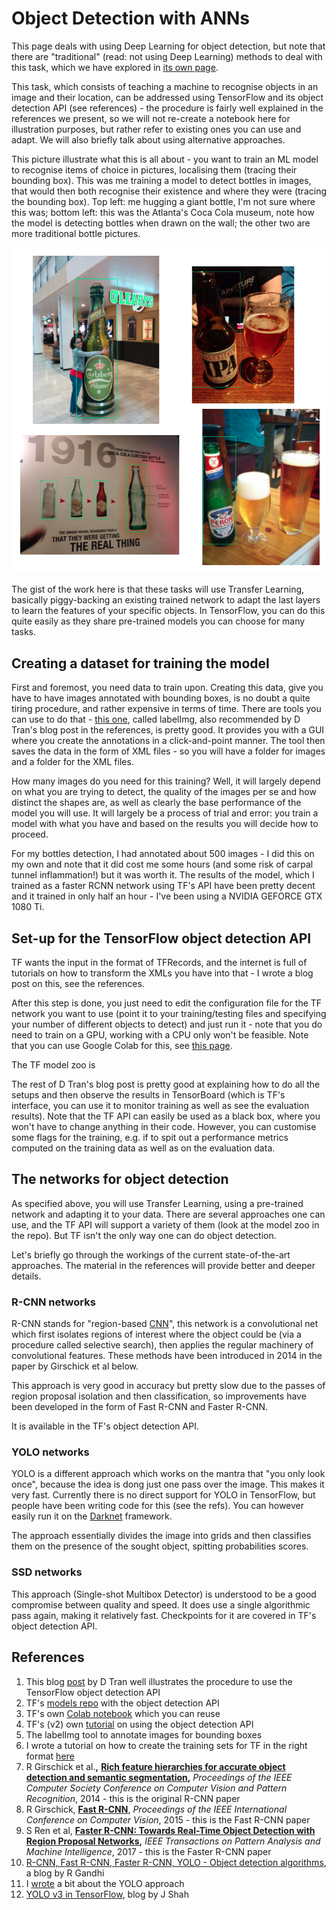 # Object Detection with ANNs

This page deals with using Deep Learning for object detection, but note that there are "traditional" \(read: not using Deep Learning\) methods to deal with this task, which we have explored in [its own page](../whats-in-an-image/object-detection-without-neural-networks.md).

This task, which consists of teaching a machine to recognise objects in an image and their location, can be addressed using TensorFlow and its object detection API \(see references\) -  the procedure is fairly well explained in the references we present, so we will not re-create a notebook here for illustration purposes, but rather refer to existing ones you can use and adapt. We will also briefly talk about using alternative approaches.

This picture illustrate what this is all about - you want to train an ML model to recognise items of choice in pictures, localising them \(tracing their bounding box\). This was me training a model to detect bottles in images, that would then both recognise their existence and where they were \(tracing the bounding box\). Top left: me hugging a giant bottle, I'm not sure where this was; bottom left: this was the Atlanta's Coca Cola museum, note how the model is detecting bottles when drawn on the wall; the other two are more traditional bottle pictures.

![Me training a model for detecting bottles - apologies for the inadvertent ads!](../../.gitbook/assets/screenshot-2020-11-11-at-11.10.05.png)

The gist of the work here is that these tasks will use Transfer Learning, basically piggy-backing an existing trained network to adapt the last layers to learn the features of your specific objects. In TensorFlow, you can do this quite easily as they share pre-trained models you can choose for many tasks.

## Creating a dataset for training the model

First and foremost, you need data to train upon. Creating this data, give you have to have images annotated with bounding boxes, is no doubt a quite tiring procedure, and rather expensive in terms of time. There are tools you can use to do that - [this one](https://github.com/tzutalin/labelImg), called labelImg, also recommended by D Tran's blog post in the references, is pretty good. It provides you with a GUI where you create the annotations in a click-and-point manner. The tool then saves the data in the form of XML files - so you will have a folder for images and a folder for the XML files. 

How many images do you need for this training? Well, it will largely depend on what you are trying to detect, the quality of the images per se and how distinct the shapes are, as well as clearly the base performance of the model you will use. It will largely be a process of trial and error: you train a model with what you have and based on the results you will decide how to proceed. 

For my bottles detection, I had annotated about 500 images - I did this on my own and note that it did cost me some hours \(and some risk of carpal tunnel inflammation!\) but it was worth it. The results of the model, which I trained as a faster RCNN network using TF's API have been pretty decent and it trained in only half an hour - I've been using a NVIDIA GEFORCE GTX 1080 Ti.

## Set-up for the TensorFlow object detection API

TF wants the input in the format of TFRecords, and the internet is full of tutorials on how to transform the XMLs you have into that - I wrote a blog post on this, see the references.

After this step is done, you just need to edit the configuration file for the TF network you want to use \(point it to your training/testing files and specifying your number of different objects to detect\) and just run it - note that you do need to train on a GPU, working with a CPU only won't be feasible. Note that you can use Google Colab for this, see [this page](../../toolbox/notebook-tools.md#google-colaboratory).

The TF model zoo is 

The rest of D Tran's blog post is pretty good at explaining how to do all the setups and then observe the results in TensorBoard \(which is TF's interface, you can use it to monitor training as well as see the evaluation results\). Note that the TF API can easily be used as a black box, where you won't have to change anything in their code. However, you can customise some flags for the training, e.g. if to spit out a performance metrics computed on the training data as well as on the evaluation data. 

## The networks for object detection

As specified above, you will use Transfer Learning, using a pre-trained network and adapting it to your data. There are several approaches one can use, and the TF API will support a variety of them \(look at the model zoo in the repo\). But TF isn't the only way one can do object detection. 

Let's briefly go through the workings of the current state-of-the-art approaches. The material in the references will provide better and deeper details.

### R-CNN networks

R-CNN stands for "region-based [CNN](../../artificial-neural-networks/types-of-neurons-and-networks/convolutional-neural-networks.md)", this network is a convolutional net which first isolates regions of interest where the object could be \(via a procedure called selective search\), then applies the regular machinery of convolutional features. These methods have been introduced in 2014 in the paper by Girschick et al below. 

This approach is very good in accuracy but pretty slow due to the passes of region proposal isolation and then classification, so improvements have been developed in the form of Fast R-CNN and Faster R-CNN.

It is available in the TF's object detection API.

### YOLO networks

YOLO is a different approach which works on the mantra that "you only look once", because the idea is dong just one pass over the image. This makes it very fast. Currently there is no direct support for YOLO in TensorFlow, but people have been writing code for this \(see the refs\). You can however easily run it on the [Darknet](https://github.com/pjreddie/darknet) framework.

The approach essentially divides the image into grids and then classifies them on the presence of the sought object, spitting probabilities scores. 

### SSD networks

This approach \(Single-shot Multibox Detector\) is understood to be a good compromise between quality and speed. It does use a single algorithmic pass again, making it relatively fast. Checkpoints for it are covered in TF's object detection API. 

## References

1. This blog [post](https://towardsdatascience.com/how-to-train-your-own-object-detector-with-tensorflows-object-detector-api-bec72ecfe1d9) by D Tran well illustrates the procedure to use the TensorFlow object detection API
2. TF's [models repo](https://github.com/tensorflow/models/tree/master/research/object_detection) with the object detection API
3. TF's own [Colab notebook](https://www.tensorflow.org/hub/tutorials/object_detection) which you can reuse
4. TF's \(v2\) own [tutorial](https://tensorflow-object-detection-api-tutorial.readthedocs.io/en/latest/index.html) on using the object detection API
5. The labelImg tool to annotate images for bounding boxes
6. I wrote a tutorial on how to create the training sets for TF in the right format [here](https://martinapugliese.github.io/tech/create-obj-det-tf-files/)
7. R Girschick et al.**,** [**Rich feature hierarchies for accurate object detection and semantic segmentation**](https://arxiv.org/abs/1311.2524)**,** _Proceedings of the IEEE Computer Society Conference on Computer Vision and Pattern Recognition_, 2014 - this is the original R-CNN paper
8.  R Girschick, [**Fast R-CNN**](https://arxiv.org/abs/1504.08083), _Proceedings of the IEEE International Conference on Computer Vision_, 2015 - this is the Fast R-CNN paper
9. S Ren et al, [**Faster R-CNN: Towards Real-Time Object Detection with Region Proposal Networks**](https://arxiv.org/abs/1506.01497)**,** _IEEE Transactions on Pattern Analysis and Machine Intelligence_, 2017 - this is the Faster R-CNN paper
10. [R-CNN, Fast R-CNN, Faster R-CNN, YOLO - Object detection algorithms](https://towardsdatascience.com/r-cnn-fast-r-cnn-faster-r-cnn-yolo-object-detection-algorithms-36d53571365e), a blog by R Gandhi
11. I [wrote](https://martinapugliese.github.io/tech/recognise-objects-yolo/) a bit about the YOLO approach
12. [YOLO v3 in TensorFlow](https://medium.com/@shahkaran76/yolo-object-detection-algorithm-in-tensorflow-e080a58fa79b), blog by J Shah

